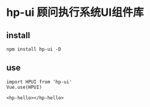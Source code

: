 
# hp-ui 顾问执行系统UI组件库

## install
```
npm install hp-ui -D
```
## use
```
import HPUI from 'hp-ui'
Vue.use(HPUI)

<hp-hello></hp-hello>
```
